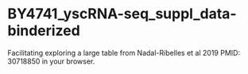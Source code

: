 # BY4741_yscRNA-seq_suppl_data-binderized
Facilitating exploring a large table from Nadal-Ribelles et al 2019 PMID: 30718850 in your browser.
